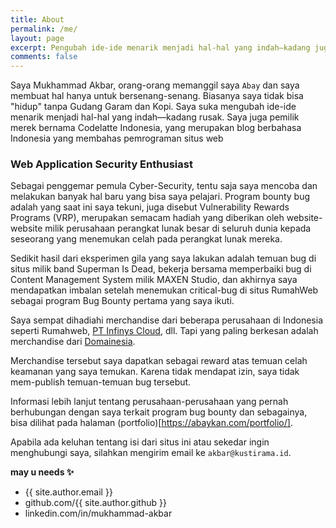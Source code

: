 ```yaml
---
title: About
permalink: /me/
layout: page
excerpt: Pengubah ide-ide menarik menjadi hal-hal yang indah—kadang juga rusak.
comments: false
---
```


Saya Mukhammad Akbar, orang-orang memanggil saya `Abay` dan saya membuat hal hanya untuk bersenang-senang. Biasanya saya tidak bisa "hidup" tanpa Gudang Garam dan Kopi. Saya suka mengubah ide-ide menarik menjadi hal-hal yang indah—kadang rusak. Saya juga pemilik merek bernama Codelatte Indonesia, yang merupakan blog berbahasa Indonesia yang membahas pemrograman situs web

### Web Application Security Enthusiast

Sebagai penggemar pemula Cyber-Security, tentu saja saya mencoba dan melakukan banyak hal baru yang bisa saya pelajari. Program bounty bug adalah yang saat ini saya tekuni, juga disebut Vulnerability Rewards Programs (VRP), merupakan semacam hadiah yang diberikan oleh website-website milik perusahaan perangkat lunak besar di seluruh dunia kepada seseorang yang menemukan celah pada perangkat lunak mereka.

Sedikit hasil dari eksperimen gila yang saya lakukan adalah temuan bug di situs milik band Superman Is Dead, bekerja bersama memperbaiki bug di Content Management System milik MAXEN Studio, dan akhirnya saya mendapatkan imbalan setelah menemukan critical-bug di situs RumahWeb sebagai program Bug Bounty pertama yang saya ikuti.

Saya sempat dihadiahi merchandise dari beberapa perusahaan di Indonesia seperti Rumahweb, [PT Infinys Cloud](http://infinyscloud.com/), dll. Tapi yang paling berkesan adalah merchandise dari [Domainesia](https://www.domainesia.com/).

Merchandise tersebut saya dapatkan sebagai reward atas temuan celah keamanan yang saya temukan. Karena tidak mendapat izin, saya tidak mem-publish temuan-temuan bug tersebut.

Informasi lebih lanjut tentang perusahaan-perusahaan yang pernah berhubungan dengan saya terkait program bug bounty dan sebagainya, bisa dilihat pada halaman (portfolio)[https://abaykan.com/portfolio/].



Apabila ada keluhan tentang isi dari situs ini atau sekedar ingin menghubungi saya, silahkan mengirim email ke `akbar@kustirama.id`.

**may u needs ✨**

- {{ site.author.email }}
- github.com/{{ site.author.github }}
- linkedin.com/in/mukhammad-akbar